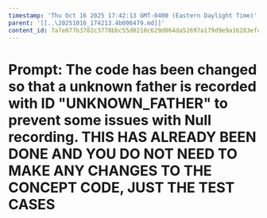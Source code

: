 ```yaml
---
timestamp: 'Thu Oct 16 2025 17:42:13 GMT-0400 (Eastern Daylight Time)'
parent: '[[..\20251016_174213.4b006479.md]]'
content_id: 7a7e077b3782c3778bbc55d0210c629d064da52697a179d9e9a16283efcf02ed
---
```


# Prompt: The code has been changed so that a unknown father is recorded with ID "UNKNOWN\_FATHER" to prevent some issues with Null recording. THIS HAS ALREADY BEEN DONE AND YOU DO NOT NEED TO MAKE ANY CHANGES TO THE CONCEPT CODE, JUST THE TEST CASES
